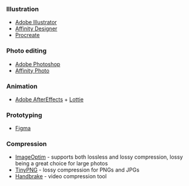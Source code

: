 ### Illustration
- [Adobe Illustrator](https://www.adobe.com/products/illustrator.html)
- [Affinity Designer](https://affinity.serif.com/en-us/designer/)
- [Procreate](https://procreate.art/)

### Photo editing
- [Adobe Photoshop](https://www.adobe.com/products/photoshop.html)
- [Affinity Photo](https://affinity.serif.com/en-gb/photo/)

### Animation
- [Adobe AfterEffects](https://www.adobe.com/products/aftereffects.html) + [Lottie](https://airbnb.design/lottie/) 

### Prototyping
- [Figma](https://www.figma.com/) 


### Compression
- [ImageOptim](https://imageoptim.com/) - supports both lossless and lossy compression, lossy being a great choice for large photos
- [TinyPNG](https://tinypng.com/) - lossy compression for PNGs and JPGs
- [Handbrake](https://handbrake.fr/) - video compression tool
